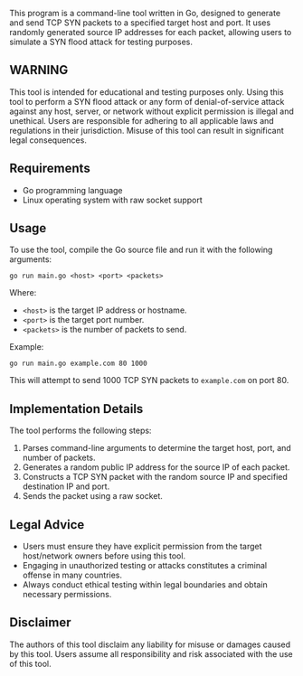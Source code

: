 This program is a command-line tool written in Go, designed to generate and send TCP SYN packets to a specified target host and port.
It uses randomly generated source IP addresses for each packet, allowing users to simulate a SYN flood attack for testing purposes.

## WARNING

This tool is intended for educational and testing purposes only. Using this tool to perform a SYN flood attack or any form of
denial-of-service attack against any host, server, or network without explicit permission is illegal and unethical.
Users are responsible for adhering to all applicable laws and regulations in their jurisdiction.
Misuse of this tool can result in significant legal consequences.

## Requirements

- Go programming language
- Linux operating system with raw socket support

## Usage

To use the tool, compile the Go source file and run it with the following arguments:

```
go run main.go <host> <port> <packets>
```

Where:

- `<host>` is the target IP address or hostname.
- `<port>` is the target port number.
- `<packets>` is the number of packets to send.

Example:

```
go run main.go example.com 80 1000
```

This will attempt to send 1000 TCP SYN packets to `example.com` on port 80.

## Implementation Details

The tool performs the following steps:

1. Parses command-line arguments to determine the target host, port, and number of packets.
2. Generates a random public IP address for the source IP of each packet.
3. Constructs a TCP SYN packet with the random source IP and specified destination IP and port.
4. Sends the packet using a raw socket.

## Legal Advice

- Users must ensure they have explicit permission from the target host/network owners before using this tool.
- Engaging in unauthorized testing or attacks constitutes a criminal offense in many countries.
- Always conduct ethical testing within legal boundaries and obtain necessary permissions.

## Disclaimer

The authors of this tool disclaim any liability for misuse or damages caused by this tool.
Users assume all responsibility and risk associated with the use of this tool.
